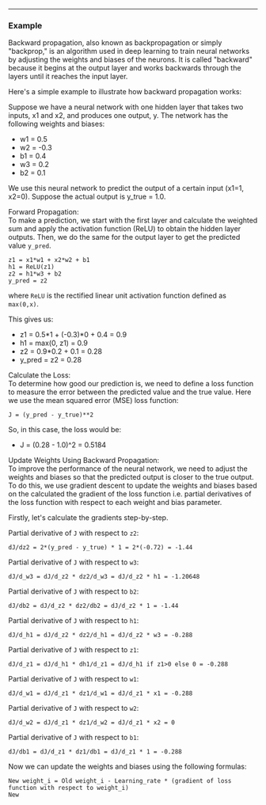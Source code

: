 
---

<!-- ## Backward Propagation -->

### Example


Backward propagation, also known as backpropagation or simply "backprop," is an algorithm used in deep learning to train neural networks by adjusting the weights and biases of the neurons. It is called "backward" because it begins at the output layer and works backwards through the layers until it reaches the input layer.

Here's a simple example to illustrate how backward propagation works:

Suppose we have a neural network with one hidden layer that takes two inputs, x1 and x2, and produces one output, y. The network has the following weights and biases:

*   w1 = 0.5
*   w2 = -0.3
*   b1 = 0.4
*   w3 = 0.2
*   b2 = 0.1

We use this neural network to predict the output of a certain input (x1=1, x2=0). Suppose the actual output is y\_true = 1.0.

Forward Propagation:  
To make a prediction, we start with the first layer and calculate the weighted sum and apply the activation function (ReLU) to obtain the hidden layer outputs. Then, we do the same for the output layer to get the predicted value `y_pred`.

```
z1 = x1*w1 + x2*w2 + b1
h1 = ReLU(z1)
z2 = h1*w3 + b2
y_pred = z2
```

where `ReLU` is the rectified linear unit activation function defined as `max(0,x)`.

This gives us:

*   z1 = 0.5\*1 + (-0.3)\*0 + 0.4 = 0.9
*   h1 = max(0, z1) = 0.9
*   z2 = 0.9\*0.2 + 0.1 = 0.28
*   y\_pred = z2 = 0.28

Calculate the Loss:  
To determine how good our prediction is, we need to define a loss function to measure the error between the predicted value and the true value. Here we use the mean squared error (MSE) loss function:

```
J = (y_pred - y_true)**2
```

So, in this case, the loss would be:

*   J = (0.28 - 1.0)^2 = 0.5184

Update Weights Using Backward Propagation:  
To improve the performance of the neural network, we need to adjust the weights and biases so that the predicted output is closer to the true output. To do this, we use gradient descent to update the weights and biases based on the calculated the gradient of the loss function i.e. partial derivatives of the loss function with respect to each weight and bias parameter.

Firstly, let's calculate the gradients step-by-step.

Partial derivative of `J` with respect to `z2`:

```
dJ/dz2 = 2*(y_pred - y_true) * 1 = 2*(-0.72) = -1.44
```

Partial derivative of `J` with respect to `w3`:

```
dJ/d_w3 = dJ/d_z2 * dz2/d_w3 = dJ/d_z2 * h1 = -1.20648
```

Partial derivative of `J` with respect to `b2`:

```
dJ/db2 = dJ/d_z2 * dz2/db2 = dJ/d_z2 * 1 = -1.44
```

Partial derivative of `J` with respect to `h1`:

```
dJ/d_h1 = dJ/d_z2 * dz2/d_h1 = dJ/d_z2 * w3 = -0.288
```

Partial derivative of `J` with respect to `z1`:

```
dJ/d_z1 = dJ/d_h1 * dh1/d_z1 = dJ/d_h1 if z1>0 else 0 = -0.288
```

Partial derivative of `J` with respect to `w1`:

```
dJ/d_w1 = dJ/d_z1 * dz1/d_w1 = dJ/d_z1 * x1 = -0.288
```

Partial derivative of `J` with respect to `w2`:

```
dJ/d_w2 = dJ/d_z1 * dz1/d_w2 = dJ/d_z1 * x2 = 0
```

Partial derivative of `J` with respect to `b1`:

```
dJ/db1 = dJ/d_z1 * dz1/db1 = dJ/d_z1 * 1 = -0.288
```

Now we can update the weights and biases using the following formulas:

```
New weight_i = Old weight_i - Learning_rate * (gradient of loss function with respect to weight_i)
New 
```